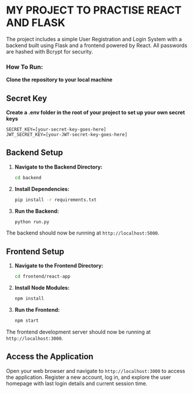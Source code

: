 # MY PROJECT TO PRACTISE REACT AND FLASK

The project includes a simple User Registration and Login System with a backend built using Flask and a frontend powered by React. All passwords are hashed with Bcrypt for security.
### How To Run:
**Clone the repository to your local machine**
## Secret Key
**Create a .env folder in the root of your project to set up your own secret keys**
```
SECRET_KEY=[your-secret-key-goes-here]
JWT_SECRET_KEY=[your-JWT-secret-key-goes-here]
```

## Backend Setup

1. **Navigate to the Backend Directory:**
   ```bash
   cd backend

2. **Install Dependencies:**
   ```bash
   pip install -r requirements.txt
   ```

3. **Run the Backend:**
   ```bash
   python run.py
   ```

The backend should now be running at `http://localhost:5000`.

## Frontend Setup

1. **Navigate to the Frontend Directory:**
   ```bash
   cd frontend/react-app
   ```

2. **Install Node Modules:**
   ```bash
   npm install
   ```

3. **Run the Frontend:**
   ```bash
   npm start
   ```

The frontend development server should now be running at `http://localhost:3000`.

## Access the Application

Open your web browser and navigate to `http://localhost:3000` to access the application. Register a new account, log in, and explore the user homepage with last login details and current session time.
```
